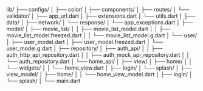 lib/
├── configs/
│   ├── color/
│   ├── components/
│   ├── routes/
│   └── validator/
│       ├── app_url.dart
│       ├── extensions.dart
│       └── utils.dart
│
├── data/
│   ├── network/
│   └── response/
│       └── app_exceptions.dart
│
├── model/
│   ├── movie_list/
│   │   ├── movie_list_model.dart
│   │   ├── movie_list_model.freezed.dart
│   │   └── movie_list_model.g.dart
│   └── user/
│       ├── user_model.dart
│       ├── user_model.freezed.dart
│       └── user_model.g.dart
│
├── repository/
│   ├── auth_api/
│   │   ├── auth_http_api_repository.dart
│   │   ├── auth_mock_api_repository.dart
│   │   └── auth_repository.dart
│   └── home_api/
│
├── view/
│   ├── home/
│   │   └── widgets/
│   │       └── home_view.dart
│   ├── login/
│   └── splash/
│
├── view_model/
│   ├── home/
│   │   └── home_view_model.dart
│   ├── login/
│   └── splash/
│
└── main.dart
